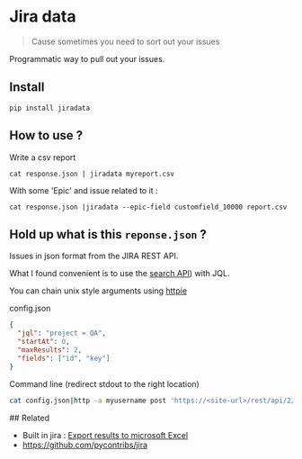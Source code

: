 # Jira data

> Cause sometimes you need to sort out your issues

Programmatic way to pull out your issues.

## Install

`pip install jiradata`

## How to use ?

Write a csv report

```shell
cat response.json | jiradata myreport.csv
```

With some 'Epic' and issue related to it :

```shell
cat response.json |jiradata --epic-field customfield_10000 report.csv
```

## Hold up what is this `reponse.json` ?

Issues in json format from the JIRA REST API.

What I found convenient is to use the [search API](https://developer.atlassian.com/cloud/jira/platform/rest/v2/#api-rest-api-2-search-post)) with JQL.

You can chain unix style arguments using [httpie](https://httpie.org/)

config.json

```json
{
  "jql": "project = QA",
  "startAt": 0,
  "maxResults": 2,
  "fields": ["id", "key"]
}
```

Command line (redirect stdout to the right location)

```sh
cat config.json|http -a myusername post 'https://<site-url>/rest/api/2/search'
```

## Related

- Built in jira : [Export results to microsoft Excel](https://confluence.atlassian.com/jira061/jira-user-s-guide/searching-for-issues/working-with-search-result-data/exporting-search-results-to-microsoft-excel)
- https://github.com/pycontribs/jira